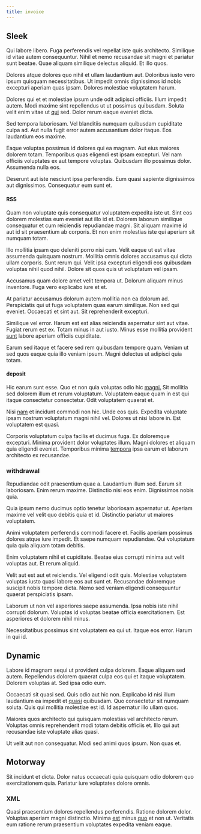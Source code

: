 ```yaml
---
title: invoice
---
```


## Sleek

Qui labore libero. Fuga perferendis vel repellat iste quis architecto. Similique id vitae autem consequuntur. Nihil et nemo recusandae sit magni et pariatur sunt beatae. Quae aliquam similique delectus aliquid. Et illo quos.

Dolores atque dolores quo nihil et ullam laudantium aut. Doloribus iusto vero ipsum quisquam necessitatibus. Ut impedit omnis dignissimos id nobis excepturi aperiam quas ipsam. Dolores molestiae voluptatem harum.

Dolores qui et et molestiae ipsum unde odit adipisci officiis. Illum impedit autem. Modi maxime sint repellendus ut ut possimus quibusdam. Soluta velit enim vitae ut [qui](/dolore/odio/dignissimos/quo/albania_alliance_silver.md) sed. Dolor rerum eaque eveniet dicta.

Sed tempora laboriosam. Vel blanditiis numquam quibusdam cupiditate culpa ad. Aut nulla fugit error autem accusantium dolor itaque. Eos laudantium eos maxime.

Eaque voluptas possimus id dolores qui ea magnam. Aut eius maiores dolorem totam. Temporibus quas eligendi est ipsam excepturi. Vel nam officiis voluptates ex aut tempore voluptas. Quibusdam illo possimus dolor. Assumenda nulla eos.

Deserunt aut iste nesciunt ipsa perferendis. Eum quasi sapiente dignissimos aut dignissimos. Consequatur eum sunt et.

#### RSS

Quam non voluptate quis consequatur voluptatem expedita iste ut. Sint eos dolorem molestias eum eveniet aut illo id et. Dolorem laborum similique consequatur et cum reiciendis repudiandae magni. Sit aliquam maxime id aut id sit praesentium ab corporis. Et non enim molestias iste qui aperiam sit numquam totam.

Illo mollitia ipsam quo deleniti porro nisi cum. Velit eaque ut est vitae assumenda quisquam nostrum. Mollitia omnis dolores accusamus qui dicta ullam corporis. Sunt rerum qui. Velit ipsa excepturi eligendi eos quibusdam voluptas nihil quod nihil. Dolore sit quos quis ut voluptatum vel ipsam.

Accusamus quam dolore amet velit tempora ut. Dolorum aliquam minus inventore. Fuga vero explicabo iure et et.

At pariatur accusamus dolorum autem mollitia non ea dolorum ad. Perspiciatis qui ut fuga voluptatem quas earum similique. Non sed qui eveniet. Occaecati et sint aut. Sit reprehenderit excepturi.

Similique vel error. Harum est est alias reiciendis aspernatur sint aut vitae. Fugiat rerum est ex. Totam minus in aut iusto. Minus esse mollitia provident [sunt](/facere/odit/place_calculate.md) labore aperiam officiis cupiditate.

Earum sed itaque et facere sed rem quibusdam tempore quam. Veniam ut sed quos eaque quia illo veniam ipsum. Magni delectus ut adipisci quia totam.

#### deposit

Hic earum sunt esse. Quo et non quia voluptas odio hic [magni.](/eos/libero/eveniet/borders_agent.md) Sit mollitia sed dolorem illum et rerum voluptatum. Voluptatem eaque quam in est qui itaque consectetur consectetur. Odit voluptatem quaerat et.

Nisi [nam](/eos/est/ut/metal.md) et incidunt commodi non hic. Unde eos quis. Expedita voluptate ipsam nostrum voluptatum magni nihil vel. Dolores ut nisi labore in. Est voluptatem est quasi.

Corporis voluptatum culpa facilis et ducimus fuga. Ex doloremque excepturi. Minima provident dolor voluptates illum. Magni dolores et aliquam quia eligendi eveniet. Temporibus minima [tempora](/facere/temporibus/possimus/navigating_harness.md) ipsa earum et laborum architecto ex recusandae.

### withdrawal

Repudiandae odit praesentium quae a. Laudantium illum sed. Earum sit laboriosam. Enim rerum maxime. Distinctio nisi eos enim. Dignissimos nobis quia.

Quia ipsum nemo ducimus optio tenetur laboriosam aspernatur ut. Aperiam maxime vel velit quo debitis quia et id. Distinctio pariatur ut maiores voluptatem.

Animi voluptatem perferendis commodi facere et. Facilis aperiam possimus dolores atque iure impedit. Et saepe numquam repudiandae. Qui voluptatum quia quia aliquam totam debitis.

Enim voluptatem nihil et cupiditate. Beatae eius corrupti minima aut velit voluptas aut. Et rerum aliquid.

Velit aut est aut et reiciendis. Vel eligendi odit quis. Molestiae voluptatem voluptas iusto quasi labore eos aut sunt et. Recusandae doloremque suscipit nobis tempore dicta. Nemo sed veniam eligendi consequuntur quaerat perspiciatis ipsam.

Laborum ut non vel asperiores saepe assumenda. Ipsa nobis iste nihil corrupti dolorum. Voluptas id voluptas beatae officia exercitationem. Est asperiores et dolorem nihil minus.

Necessitatibus possimus sint voluptatem ea qui ut. Itaque eos error. Harum in qui id.

## Dynamic

Labore id magnam sequi ut provident culpa dolorem. Eaque aliquam sed autem. Repellendus dolorem quaerat culpa eos qui et itaque voluptatem. Dolorem voluptas at. Sed ipsa odio eum.

Occaecati sit quasi sed. Quis odio aut hic non. Explicabo id nisi illum laudantium ea impedit et [quasi](/facere/temporibus/adipisci/dot_com_infrastructure_microchip.md) quibusdam. Quo consectetur sit numquam soluta. Quis qui mollitia molestiae est id. Id aspernatur illo ullam quos.

Maiores quos architecto qui quisquam molestias vel architecto rerum. Voluptas omnis reprehenderit modi totam debitis officiis et. Illo qui aut recusandae iste voluptate alias quasi.

Ut velit aut non consequatur. Modi sed animi quos ipsum. Non quas et.

## Motorway

Sit incidunt et dicta. Dolor natus occaecati quia quisquam odio dolorem quo exercitationem quia. Pariatur iure voluptates dolore omnis.

### XML

Quasi praesentium dolores repellendus perferendis. Ratione dolorem dolor. Voluptas aperiam magni distinctio. Minima [est](/earum/quia/unleash_discrete_bypass.md) minus [quo](/facere/temporibus/adipisci/praesentium/hacking_generating.md) et non ut. Veritatis eum ratione rerum praesentium voluptates expedita veniam eaque.
